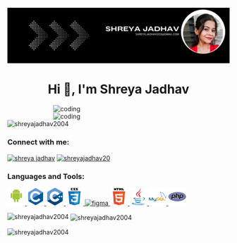 ![logo](https://github.com/ShreyaJadhav2004/ShreyaJadhav2004/blob/main/shreya.png)
<h1 align="center">Hi 👋, I'm Shreya Jadhav</h1>
<img align="right"alt="coding"width="400"src="https://tenor.com/en-GB/view/hack-hacking-hacker-hackerman-programmer-gif-13167413482750165588">
<img align="right"alt="coding"width="400"src="https://tenor.com/en-GB/view/hack-hacking-hacker-hackerman-programmer-gif-13167413482750165588">
<p align="left"> <img src="https://komarev.com/ghpvc/?username=shreyajadhav2004&label=Profile%20views&color=0e75b6&style=flat" alt="shreyajadhav2004" /> </p>

<h3 align="left">Connect with me:</h3>
<p align="left">
<a href="https://linkedin.com/in/shreya jadhav" target="blank"><img align="center" src="https://raw.githubusercontent.com/rahuldkjain/github-profile-readme-generator/master/src/images/icons/Social/linked-in-alt.svg" alt="shreya jadhav" height="30" width="40" /></a>
<a href="https://www.codechef.com/users/shreyajadhav20" target="blank"><img align="center" src="https://cdn.jsdelivr.net/npm/simple-icons@3.1.0/icons/codechef.svg" alt="shreyajadhav20" height="30" width="40" /></a>
</p>

<h3 align="left">Languages and Tools:</h3>
<p align="left"> <a href="https://developer.android.com" target="_blank" rel="noreferrer"> <img src="https://raw.githubusercontent.com/devicons/devicon/master/icons/android/android-original-wordmark.svg" alt="android" width="40" height="40"/> </a> <a href="https://www.cprogramming.com/" target="_blank" rel="noreferrer"> <img src="https://raw.githubusercontent.com/devicons/devicon/master/icons/c/c-original.svg" alt="c" width="40" height="40"/> </a> <a href="https://www.w3schools.com/cpp/" target="_blank" rel="noreferrer"> <img src="https://raw.githubusercontent.com/devicons/devicon/master/icons/cplusplus/cplusplus-original.svg" alt="cplusplus" width="40" height="40"/> </a> <a href="https://www.w3schools.com/css/" target="_blank" rel="noreferrer"> <img src="https://raw.githubusercontent.com/devicons/devicon/master/icons/css3/css3-original-wordmark.svg" alt="css3" width="40" height="40"/> </a> <a href="https://www.figma.com/" target="_blank" rel="noreferrer"> <img src="https://www.vectorlogo.zone/logos/figma/figma-icon.svg" alt="figma" width="40" height="40"/> </a> <a href="https://www.w3.org/html/" target="_blank" rel="noreferrer"> <img src="https://raw.githubusercontent.com/devicons/devicon/master/icons/html5/html5-original-wordmark.svg" alt="html5" width="40" height="40"/> </a> <a href="https://www.java.com" target="_blank" rel="noreferrer"> <img src="https://raw.githubusercontent.com/devicons/devicon/master/icons/java/java-original.svg" alt="java" width="40" height="40"/> </a> <a href="https://www.mysql.com/" target="_blank" rel="noreferrer"> <img src="https://raw.githubusercontent.com/devicons/devicon/master/icons/mysql/mysql-original-wordmark.svg" alt="mysql" width="40" height="40"/> </a> <a href="https://www.php.net" target="_blank" rel="noreferrer"> <img src="https://raw.githubusercontent.com/devicons/devicon/master/icons/php/php-original.svg" alt="php" width="40" height="40"/> </a> </p>

<p><img align="left" src="https://github-readme-stats.vercel.app/api/top-langs?username=shreyajadhav2004&show_icons=true&locale=en&layout=compact" alt="shreyajadhav2004" /></p>

<p>&nbsp;<img align="center" src="https://github-readme-stats.vercel.app/api?username=shreyajadhav2004&show_icons=true&locale=en" alt="shreyajadhav2004" /></p>

<p><img align="center" src="https://github-readme-streak-stats.herokuapp.com/?user=shreyajadhav2004&" alt="shreyajadhav2004" /></p>
